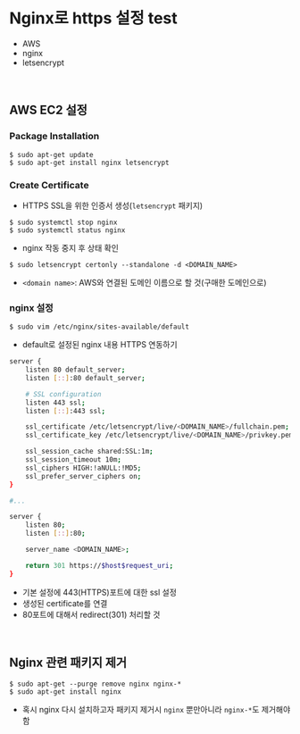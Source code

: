 # Nginx로 https 설정 test

- AWS
- nginx
- letsencrypt

<br>

## AWS EC2 설정

### Package Installation

```shell
$ sudo apt-get update
$ sudo apt-get install nginx letsencrypt
```

### Create Certificate
- HTTPS SSL을 위한 인증서 생성(`letsencrypt` 패키지)

```shell
$ sudo systemctl stop nginx
$ sudo systemctl status nginx
```
- nginx 작동 중지 후 상태 확인

```shell
$ sudo letsencrypt certonly --standalone -d <DOMAIN_NAME>
```
- `<domain name>`: AWS와 연결된 도메인 이름으로 할 것(구매한 도메인으로)

### nginx 설정

```shell
$ sudo vim /etc/nginx/sites-available/default
```
- default로 설정된 nginx 내용 HTTPS 연동하기

```bash
server {
    listen 80 default_server;
    listen [::]:80 default_server;

    # SSL configuration
    listen 443 ssl;
    listen [::]:443 ssl;

    ssl_certificate /etc/letsencrypt/live/<DOMAIN_NAME>/fullchain.pem;
    ssl_certificate_key /etc/letsencrypt/live/<DOMAIN_NAME>/privkey.pem;

    ssl_session_cache shared:SSL:1m;
    ssl_session_timeout 10m;
    ssl_ciphers HIGH:!aNULL:!MD5;
    ssl_prefer_server_ciphers on;
}

#...

server {
    listen 80;
    listen [::]:80;

    server_name <DOMAIN_NAME>;

    return 301 https://$host$request_uri;
}
```
- 기본 설정에 443(HTTPS)포트에 대한 ssl 설정
- 생성된 certificate를 연결
- 80포트에 대해서 redirect(301) 처리할 것

<br>

## Nginx 관련 패키지 제거

```shell
$ sudo apt-get --purge remove nginx nginx-*
$ sudo apt-get install nginx
```
- 혹시 nginx 다시 설치하고자 패키지 제거시 `nginx` 뿐만아니라 `nginx-*`도 제거해야함
